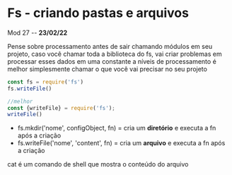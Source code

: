 # Fs - criando pastas e arquivos

Mod 27 -- **23/02/22**

Pense sobre processamento antes de sair chamando módulos em seu projeto, caso você chamar toda a biblioteca do fs, vai criar problemas em processar esses dados em uma constante a níveis de processamento é melhor simplesmente chamar o que você vai precisar no seu projeto

~~~js
const fs = require('fs')
fs.writeFile()

//melhor
const {writeFile} = require('fs');
writeFile()
~~~

* fs.mkdir('nome', configObject, fn) = cria um **diretório** e executa a fn após a criação
* fs.writeFile('nome', 'content', fn) = cria um **arquivo** e executa a fn após a criação

cat é um comando de shell que mostra o conteúdo do arquivo
